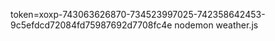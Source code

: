 token=xoxp-743063626870-734523997025-742358642453-9c5efdcd72084fd75987692d7708fc4e nodemon weather.js
